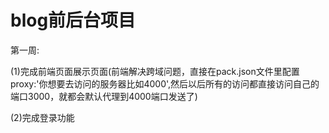 # blog前后台项目

第一周:

(1)完成前端页面展示页面(前端解决跨域问题，直接在pack.json文件里配置proxy:'你想要去访问的服务器比如4000',然后以后所有的访问都直接访问自己的端口3000，就都会默认代理到4000端口发送了)

(2)完成登录功能



